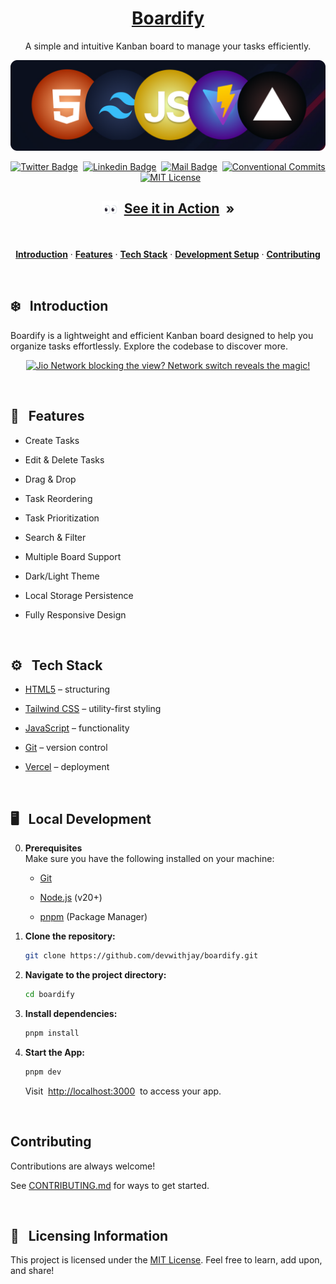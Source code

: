 <a href="https://the-boardify.vercel.app">
  <h1 align="center">Boardify</h1>
</a>

<p align="center">
  A simple and intuitive Kanban board to manage your tasks efficiently.
</p>

<p align=center>
  <img width = "700px" alt="Jio Network blocking the view? Network switch reveals the magic!" src="./assets/tech-stack.png">
<p>

<div align="center">

[![Twitter Badge](https://img.shields.io/badge/-@devwithjay-1ca0f1?style=social&labelColor=red&logo=x&logoColor=black&link=https://twitter.com/devwithjay)](https://twitter.com/devwithjay)&nbsp;&nbsp;[![Linkedin Badge](https://img.shields.io/badge/@devwithjay-0e76a8)](https://www.linkedin.com/in/devwithjay/)&nbsp;&nbsp;[![Mail Badge](https://img.shields.io/badge/-hello@devwithjay.com-c0392b?style=flat&labelColor=c0392b&logo=gmail&logoColor=pink)](mailto:hello@devwithjay.com)&nbsp;&nbsp;[![Conventional Commits](https://img.shields.io/badge/Conventional%20Commits-1.0.0-%23FE5196?logo=conventionalcommits&logoColor=white)](https://conventionalcommits.org)&nbsp;&nbsp;[![MIT License](https://img.shields.io/badge/License-MIT-green.svg)](https://choosealicense.com/licenses/mit/)

</div>

<h2 align="center">

<img src = "./assets/eyes-to-see.gif" width = 26px align="top"/> &nbsp;[See it in Action](https://the-boardify.vercel.app/) &nbsp;»

</h2>

<br>

<p align="center">
  <a href="#introduction"><strong>Introduction</strong></a> 
	·&nbsp;<a href="#features"><strong>Features</strong></a> 
	·&nbsp;<a href="#tech-stack"><strong>Tech Stack</strong></a>
  ·&nbsp;<a href="#️local-development"><strong>Development Setup</strong></a>
  ·&nbsp;<a href="#contributing"><strong>Contributing</strong></a>
</p>
<br>

## <a name="introduction">❄️ &nbsp; Introduction</a>

Boardify is a lightweight and efficient Kanban board designed to help you organize tasks effortlessly. Explore the codebase to discover more.

<a href="https://the-boardify.vercel.app/">
  <p align=center>
    <img width = "650px" alt="Jio Network blocking the view? Network switch reveals the magic!" src="./assets/boardify.png">
  <p>
</a>

<br>

## <a name="features">🔋 &nbsp; Features</a>

- Create Tasks
  
- Edit & Delete Tasks
  
- Drag & Drop
  
- Task Reordering

- Task Prioritization
  
- Search & Filter
  
- Multiple Board Support

- Dark/Light Theme

- Local Storage Persistence

- Fully Responsive Design

<br>

## <a name="tech-stack">⚙️ &nbsp; Tech Stack</a>

- [HTML5](https://developer.mozilla.org/en-US/docs/Web/HTML) – structuring
  
- [Tailwind CSS](https://tailwindcss.com/) – utility-first styling
  
- [JavaScript](https://developer.mozilla.org/en-US/docs/Web/JavaScript) – functionality
  
- [Git](https://git-scm.com/) – version control
  
- [Vercel](https://vercel.com/) – deployment

<br>

## <a name="local-development"> 🖥️&nbsp;&nbsp; Local Development</a>

0.  **Prerequisites** <br>
    Make sure you have the following installed on your machine:

    - [Git](https://git-scm.com/)
  
    - [Node.js](https://nodejs.org/en) (v20+)
  
    - [pnpm](https://pnpm.io/) (Package Manager)

1.  **Clone the repository:**

    ```bash
    git clone https://github.com/devwithjay/boardify.git
    ```

2.  **Navigate to the project directory:**

    ```bash
    cd boardify
    ```

3.  **Install dependencies:**

    ```bash
    pnpm install
    ```

4.  **Start the App:**

    ```bash
    pnpm dev
    ```

    Visit &nbsp;[http://localhost:3000](http://localhost:3000)&nbsp; to access your app.

<br>

## Contributing

Contributions are always welcome!

See [CONTRIBUTING.md](./CONTRIBUTING.md) for ways to get started.

<br>

## 🪪&nbsp;&nbsp; Licensing Information

This project is licensed under the [MIT License](./LICENSE). Feel free to learn, add upon, and share!
